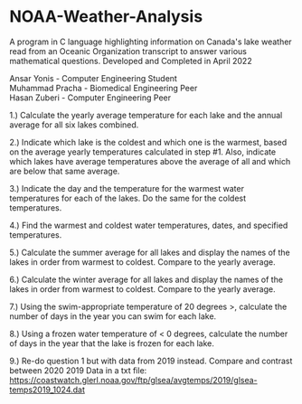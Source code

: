 # NOAA-Weather-Analysis
A program in C language highlighting information on Canada's lake weather read from an Oceanic Organization transcript to answer various mathematical questions.
Developed and Completed in April 2022

Ansar Yonis - Computer Engineering Student <br /> Muhammad Pracha - Biomedical Engineering Peer <br /> Hasan Zuberi - Computer Engineering Peer <br />

1.) Calculate the yearly average temperature for each lake and the annual average for all six lakes combined.

2.) Indicate which lake is the coldest and which one is the warmest, based on the average yearly temperatures calculated in step #1. Also, indicate which lakes have average temperatures above the average of all and which are below that same average.<br />

3.) Indicate the day and the temperature for the warmest water temperatures for each of the lakes. Do the same for the coldest temperatures.

4.) Find the warmest and coldest water temperatures, dates, and specified temperatures.

5.) Calculate the summer average for all lakes and display the names of the lakes in order from warmest to coldest. Compare to the yearly average.

6.) Calculate the winter average for all lakes and display the names of the lakes in order from warmest to coldest. Compare to the yearly average.

7.) Using the swim-appropriate temperature of 20 degrees >, calculate the number of days in the year you can swim for each lake.

8.) Using a frozen water temperature of < 0 degrees, calculate the number of days in the year that the lake is frozen for each lake.

9.) Re-do question 1 but with data from 2019 instead. Compare and contrast between 2020
2019 Data in a txt file: https://coastwatch.glerl.noaa.gov/ftp/glsea/avgtemps/2019/glsea-temps2019_1024.dat
